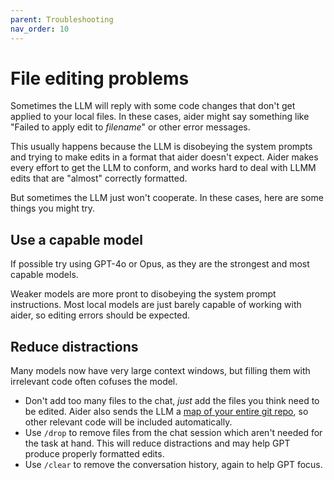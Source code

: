 ```yaml
---
parent: Troubleshooting
nav_order: 10
---
```


# File editing problems

Sometimes the LLM will reply with some code changes
that don't get applied to your local files.
In these cases, aider might say something like "Failed to apply edit to *filename*"
or other error messages.

This usually happens because the LLM is disobeying the system prompts
and trying to make edits in a format that aider doesn't expect.
Aider makes every effort to get the LLM
to conform, and works hard to deal with
LLMM edits that are "almost" correctly formatted.

But sometimes the LLM just won't cooperate.
In these cases, here are some things you might try.

## Use a capable model

If possible try using GPT-4o or Opus, as they are the strongest and most
capable models.

Weaker models
are more pront to
disobeying the system prompt instructions.
Most local models are just barely capable of working with aider,
so editing errors should be expected.

## Reduce distractions

Many models now have very large context windows,
but filling them with irrelevant code often
cofuses the model.

- Don't add too many files to the chat, *just* add the files you think need to be edited.
Aider also sends the LLM a [map of your entire git repo](https://aider.chat/docs/repomap.html), so other relevant code will be included automatically.
- Use `/drop` to remove files from the chat session which aren't needed for the task at hand. This will reduce distractions and may help GPT produce properly formatted edits.
- Use `/clear` to remove the conversation history, again to help GPT focus.
